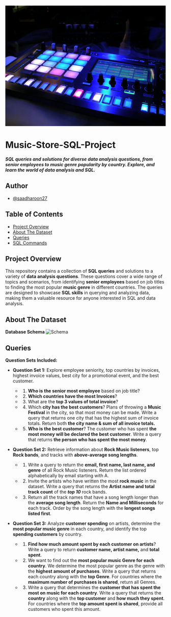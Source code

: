 ![banner](Assets/Banner.jpg)

# Music-Store-SQL-Project
***SQL queries and solutions for diverse data analysis questions, from senior employees to music genre popularity by country. Explore, and learn the world of data analysis and SQL.***

## Author
- [@saadharoon27](https://github.com/saadharoon27)

## Table of Contents
- [Project Overview](#project-overview)
- [About The Dataset](#about-the-dataset)
- [Queries](#queries)
- [SQL Commands](#sql-commands)

## Project Overview
This repository contains a collection of **SQL queries** and solutions to a variety of **data analysis questions**. These questions cover a wide range of topics and scenarios, from identifying **senior employees** based on job titles to finding the most popular **music genre** in different countries. The queries are designed to showcase **SQL skills** in querying and analyzing data, making them a valuable resource for anyone interested in SQL and data analysis.

## About The Dataset
**Database Schema**
![Schema](Music_Schema.png)

## Queries
**Question Sets Included:**

- **Question Set 1:** Explore employee seniority, top countries by invoices, highest invoice values, best city for a promotional event, and the best customer.
  - 1. **Who is the senior most employee** based on job title?
  - 2. **Which countries have the most Invoices**?
  - 3. What are the **top 3 values of total invoice**?
  - 4. Which **city has the best customers**? Plans of throwing a **Music Festival** in the city, so that most money can be made. Write a query that returns one city that has the highest sum of invoice totals. Return both **the city name & sum of all invoice totals.**
  - 5. **Who is the best customer**? The customer who has spent **the most money will be declared the best customer**. Write a query that returns **the person who has spent the most money**.

- **Question Set 2:** Retrieve information about **Rock Music listeners**, top **Rock bands**, and tracks with **above-average song lengths**.
  - 1. Write a query to return the **email, first name, last name, and genre** of all Rock Music listeners. Return the list ordered alphabetically by email starting with A.
  - 2. Invite the artists who have written the most **rock music** in the dataset. Write a query that returns the **Artist name and total track count** of the ***top 10*** rock bands.
  - 3. Return all the track names that have a song length longer than the **average song length**. Return the **Name and Milliseconds** for each track. Order by the song length with the **longest songs listed first**.

- **Question Set 3:** Analyze **customer spending** on artists, determine the **most popular music genre** in each country, and identify the top **spending customers** by country.
  - 1. **Find how much amount spent by each customer on artists**? Write a query to return **customer name, artist name,** and **total spent**.
  - 2. We want to find out the **most popular music Genre for each country**. We determine the most popular genre as the genre with the **highest amount of purchases**. Write a query that returns each country along with the **top Genre**. For countries where the **maximum number of purchases is shared**, return all Genres.
  - 3. Write a query that determines the **customer that has spent the most on music for each country**. Write a query that returns the **country** along with the **top customer** and **how much they spent**. For countries where the **top amount spent is shared**, provide all customers who spent this amount.

